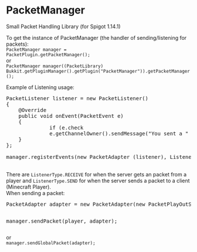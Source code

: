 # PacketManager
Small Packet Handling Library (for Spigot 1.14.1)

To get the instance of PacketManager (the handler of sending/listening for packets):
<br/>
<code>PacketManager manager = PacketPlugin.getPacketManager();</code>
<br/>
or
<br/>
<code>PacketManager manager((PacketLibrary) Bukkit.getPluginManager().getPlugin("PacketManager")).getPacketManager();</code>

Example of Listening usage:<br/>
<pre>PacketListener listener = new PacketListener()
{
	@Override
	public void onEvent(PacketEvent e)
	{	
              if (e.check
              e.getChannelOwner().sendMessage("You sent a " + e.getPacketInstance().getClass().getName() + ".");
	}
};

manager.registerEvents(new PacketAdapter (listener), ListenerType.RECEIVE);
</pre>
<br/>
There are <code>ListenerType.RECEIVE</code> for when the server gets an packet from a player and <code>ListenerType.SEND</code> for when the server sends a packet to a client (Minecraft Player).
<br/>
When sending a packet:
<pre>
PacketAdapter adapter = new PacketAdapter(new PacketPlayOutSpawnEntityLiving(...));

manager.sendPacket(player, adapter);
</pre>
or
<br/>
<code>manager.sendGlobalPacket(adapter);</code>
